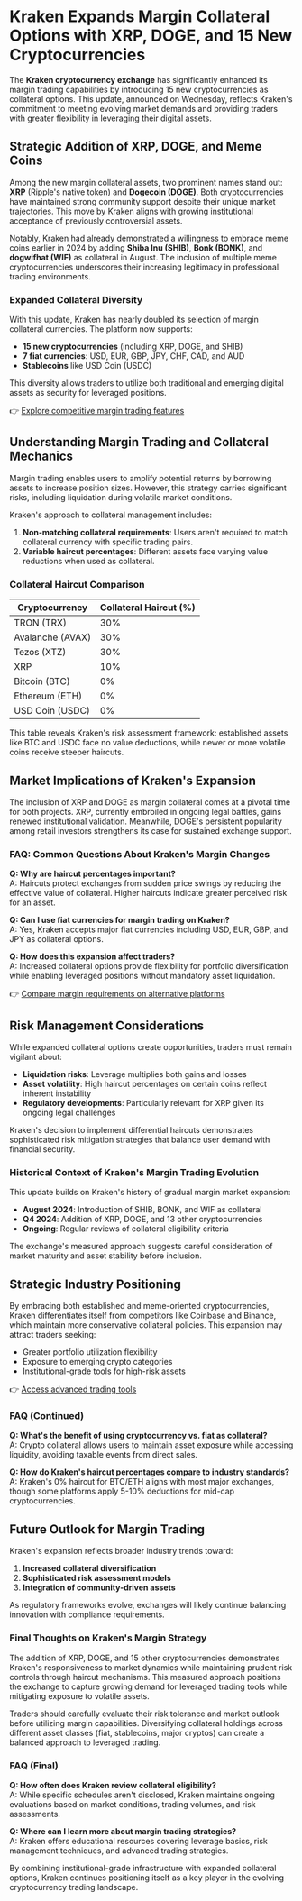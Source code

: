 # Kraken Expands Margin Collateral Options with XRP, DOGE, and 15 New Cryptocurrencies  

The **Kraken cryptocurrency exchange** has significantly enhanced its margin trading capabilities by introducing 15 new cryptocurrencies as collateral options. This update, announced on Wednesday, reflects Kraken's commitment to meeting evolving market demands and providing traders with greater flexibility in leveraging their digital assets.  

## Strategic Addition of XRP, DOGE, and Meme Coins  

Among the new margin collateral assets, two prominent names stand out: **XRP** (Ripple's native token) and **Dogecoin (DOGE)**. Both cryptocurrencies have maintained strong community support despite their unique market trajectories. This move by Kraken aligns with growing institutional acceptance of previously controversial assets.  

Notably, Kraken had already demonstrated a willingness to embrace meme coins earlier in 2024 by adding **Shiba Inu (SHIB)**, **Bonk (BONK)**, and **dogwifhat (WIF)** as collateral in August. The inclusion of multiple meme cryptocurrencies underscores their increasing legitimacy in professional trading environments.  

### Expanded Collateral Diversity  

With this update, Kraken has nearly doubled its selection of margin collateral currencies. The platform now supports:  
- **15 new cryptocurrencies** (including XRP, DOGE, and SHIB)  
- **7 fiat currencies**: USD, EUR, GBP, JPY, CHF, CAD, and AUD  
- **Stablecoins** like USD Coin (USDC)  

This diversity allows traders to utilize both traditional and emerging digital assets as security for leveraged positions.  

👉 [Explore competitive margin trading features](https://bit.ly/okx-bonus)  

## Understanding Margin Trading and Collateral Mechanics  

Margin trading enables users to amplify potential returns by borrowing assets to increase position sizes. However, this strategy carries significant risks, including liquidation during volatile market conditions.  

Kraken's approach to collateral management includes:  
1. **Non-matching collateral requirements**: Users aren't required to match collateral currency with specific trading pairs.  
2. **Variable haircut percentages**: Different assets face varying value reductions when used as collateral.  

### Collateral Haircut Comparison  

| Cryptocurrency | Collateral Haircut (%) |  
|----------------|------------------------|  
| TRON (TRX)     | 30%                    |  
| Avalanche (AVAX) | 30%                 |  
| Tezos (XTZ)    | 30%                    |  
| XRP            | 10%                    |  
| Bitcoin (BTC)  | 0%                     |  
| Ethereum (ETH) | 0%                     |  
| USD Coin (USDC)| 0%                     |  

This table reveals Kraken's risk assessment framework: established assets like BTC and USDC face no value deductions, while newer or more volatile coins receive steeper haircuts.  

## Market Implications of Kraken's Expansion  

The inclusion of XRP and DOGE as margin collateral comes at a pivotal time for both projects. XRP, currently embroiled in ongoing legal battles, gains renewed institutional validation. Meanwhile, DOGE's persistent popularity among retail investors strengthens its case for sustained exchange support.  

### FAQ: Common Questions About Kraken's Margin Changes  

**Q: Why are haircut percentages important?**  
A: Haircuts protect exchanges from sudden price swings by reducing the effective value of collateral. Higher haircuts indicate greater perceived risk for an asset.  

**Q: Can I use fiat currencies for margin trading on Kraken?**  
A: Yes, Kraken accepts major fiat currencies including USD, EUR, GBP, and JPY as collateral options.  

**Q: How does this expansion affect traders?**  
A: Increased collateral options provide flexibility for portfolio diversification while enabling leveraged positions without mandatory asset liquidation.  

👉 [Compare margin requirements on alternative platforms](https://bit.ly/okx-bonus)  

## Risk Management Considerations  

While expanded collateral options create opportunities, traders must remain vigilant about:  
- **Liquidation risks**: Leverage multiplies both gains and losses  
- **Asset volatility**: High haircut percentages on certain coins reflect inherent instability  
- **Regulatory developments**: Particularly relevant for XRP given its ongoing legal challenges  

Kraken's decision to implement differential haircuts demonstrates sophisticated risk mitigation strategies that balance user demand with financial security.  

### Historical Context of Kraken's Margin Trading Evolution  

This update builds on Kraken's history of gradual margin market expansion:  
- **August 2024**: Introduction of SHIB, BONK, and WIF as collateral  
- **Q4 2024**: Addition of XRP, DOGE, and 13 other cryptocurrencies  
- **Ongoing**: Regular reviews of collateral eligibility criteria  

The exchange's measured approach suggests careful consideration of market maturity and asset stability before inclusion.  

## Strategic Industry Positioning  

By embracing both established and meme-oriented cryptocurrencies, Kraken differentiates itself from competitors like Coinbase and Binance, which maintain more conservative collateral policies. This expansion may attract traders seeking:  
- Greater portfolio utilization flexibility  
- Exposure to emerging crypto categories  
- Institutional-grade tools for high-risk assets  

👉 [Access advanced trading tools](https://bit.ly/okx-bonus)  

### FAQ (Continued)  

**Q: What's the benefit of using cryptocurrency vs. fiat as collateral?**  
A: Crypto collateral allows users to maintain asset exposure while accessing liquidity, avoiding taxable events from direct sales.  

**Q: How do Kraken's haircut percentages compare to industry standards?**  
A: Kraken's 0% haircut for BTC/ETH aligns with most major exchanges, though some platforms apply 5-10% deductions for mid-cap cryptocurrencies.  

## Future Outlook for Margin Trading  

Kraken's expansion reflects broader industry trends toward:  
1. **Increased collateral diversification**  
2. **Sophisticated risk assessment models**  
3. **Integration of community-driven assets**  

As regulatory frameworks evolve, exchanges will likely continue balancing innovation with compliance requirements.  

### Final Thoughts on Kraken's Margin Strategy  

The addition of XRP, DOGE, and 15 other cryptocurrencies demonstrates Kraken's responsiveness to market dynamics while maintaining prudent risk controls through haircut mechanisms. This measured approach positions the exchange to capture growing demand for leveraged trading tools while mitigating exposure to volatile assets.  

Traders should carefully evaluate their risk tolerance and market outlook before utilizing margin capabilities. Diversifying collateral holdings across different asset classes (fiat, stablecoins, major cryptos) can create a balanced approach to leveraged trading.  

### FAQ (Final)  

**Q: How often does Kraken review collateral eligibility?**  
A: While specific schedules aren't disclosed, Kraken maintains ongoing evaluations based on market conditions, trading volumes, and risk assessments.  

**Q: Where can I learn more about margin trading strategies?**  
A: Kraken offers educational resources covering leverage basics, risk management techniques, and advanced trading strategies.  

By combining institutional-grade infrastructure with expanded collateral options, Kraken continues positioning itself as a key player in the evolving cryptocurrency trading landscape.